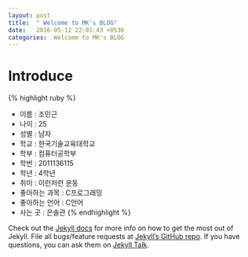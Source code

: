 ```yaml
---
layout: post
title:  " Welcome to MK's BLOG"
date:   2016-05-12 22:01:43 +0530
categories:  Welcome to MK's BLOG
---
```

# Introduce

{% highlight ruby %}
- 이름 : 조민근
- 나이 : 25
- 성별 : 남자
- 학교 : 한국기술교육대학교
- 학부 : 컴퓨터공학부
- 학번 : 2011136115
- 학년 : 4학년
- 취미 : 이런저런 운동
- 좋아하는 과목 : C프로그래밍
- 좋아하는 언어 : C언어
- 사는 곳 : 은솔관
{% endhighlight %}

Check out the [Jekyll docs][jekyll-docs] for more info on how to get the most out of Jekyll. File all bugs/feature requests at [Jekyll’s GitHub repo][jekyll-gh]. If you have questions, you can ask them on [Jekyll Talk][jekyll-talk].

[jekyll-docs]: http://jekyllrb.com/docs/home
[jekyll-gh]:   https://github.com/jekyll/jekyll
[jekyll-talk]: https://talk.jekyllrb.com/
